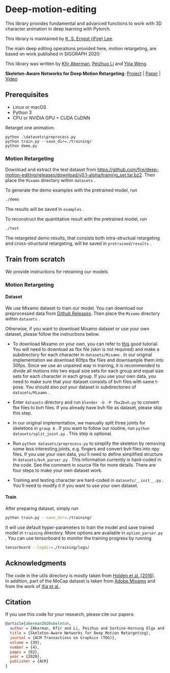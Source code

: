# Deep-motion-editing

This library provides fundamental and advanced functions to work with 3D character animation in deep learning with Pytorch.

This library is maintained by [K. S. Ernest (iFire) Lee](https://github.com/fire).

The main deep editing operations provided here, motion retargeting, are based on work published in SIGGRAPH 2020:

This library was written by [Kfir Aberman](https://kfiraberman.github.io), [Peizhuo Li](https://peizhuoli.github.io/) and [Yijia Weng](https://halfsummer11.github.io/).

**Skeleton-Aware Networks for Deep Motion Retargeting**: [Project](https://deepmotionediting.github.io/retargeting) | [Paper](https://arxiv.org/abs/2005.05732) |
[Video](https://www.youtube.com/watch?v=ym8Tnmiz5N8)

## Prerequisites

* Linux or macOS
* Python 3
* CPU or NVIDIA GPU + CUDA CuDNN

Retarget one animation.

```
python .\datasets\preprocess.py
python train.py --save_dir=./training/
python demo.py
``` 

### Motion Retargeting

Download and extract the test dataset from https://github.com/fire/deep-motion-editing/releases/download/v0.1-alpha/training_set.tar.bz2. Then place the `Mixamo` directory within `datasets` .

To generate the demo examples with the pretrained model, run

```bash
./demo
```

The results will be saved in `examples` .

To reconstruct the quantitative result with the pretrained model, run

``` bash
./test
```

The retargeted demo results, that consists both intra-structual retargeting and cross-structural retargeting, will be saved in `pretrained/results` .

## Train from scratch

We provide instructions for retraining our models

### Motion Retargeting

#### Dataset

We use Mixamo dataset to train our model. You can download our preprocessed data from [Github Releases](https://github.com/fire/deep-motion-editing/releases/download/v0.1-alpha/training_set.tar.bz2). Then place the `Mixamo` directory within `datasets` .

Otherwise, if you want to download Mixamo dataset or use your own dataset, please follow the instructions below.

* To download Mixamo on your own, you can refer to [this](https://github.com/ChrisWu1997/2D-Motion-Retargeting/blob/master/dataset/Guide%20For%20Downloading%20Mixamo%20Data.md) good tutorial. You will need to download as fbx file (skin is not required) and make a subdirectory for each character in `datasets/Mixamo` . In our original implementation we download 60fps fbx files and downsample them into 30fps. Since we use an unpaired way in training, it is recommended to divide all motions into two equal size sets for each group and equal size sets for each character in each group. If you use your own data, you need to make sure that your dataset consists of bvh files with same t-pose. You should also put your dataset in subdirectories of `datasets/Mixamo` .

* Enter `datasets` directory and run `blender -b -P fbx2bvh.py` to convert fbx files to bvh files. If you already have bvh file as dataset, please skip this step.

* In our original implementation, we manually split three joints for skeletons in `group A` . If you want to follow our routine, run `python datasets/split_joint.py` . This step is optional.

* Run `python datasets/preprocess.py` to simplify the skeleton by removing some less interesting joints, e.g. fingers and convert bvh files into npy files. If you use your own data, you'll need to define simplified structure in `datasets/bvh_parser.py` . This information currently is hard-coded in the code. See the comment in source file for more details. There are four steps to make your own dataset work.

* Training and testing character are hard-coded in `datasets/__init__.py` . You'll need to modify it if you want to use your own dataset.

#### Train

After preparing dataset, simply run 

``` bash
python train.py --save_dir=./training/
```

It will use default hyper-parameters to train the model and save trained model in `training` directory. More options are available in `option_parser.py` . You can use tensorboard to monitor the training progress by running

``` bash
tensorboard --logdir=./training/logs/
```

## Acknowledgments

The code in the utils directory is mostly taken from [Holden et al. [2016]](http://theorangeduck.com/page/deep-learning-framework-character-motion-synthesis-and-editing).  
In addition, part of the MoCap dataset is taken from [Adobe Mixamo](https://www.mixamo.com/) and from the work of [Xia et al.](http://faculty.cs.tamu.edu/jchai/projects/SIG15/style-final.pdf).

## Citation

If you use this code for your research, please cite our papers:

``` bibtex
@article{aberman2020skeleton,
  author = {Aberman, Kfir and Li, Peizhuo and Sorkine-Hornung Olga and Lischinski, Dani and Cohen-Or, Daniel and Chen, Baoquan},
  title = {Skeleton-Aware Networks for Deep Motion Retargeting},
  journal = {ACM Transactions on Graphics (TOG)},
  volume = {39},
  number = {4},
  pages = {62},
  year = {2020},
  publisher = {ACM}
}
```